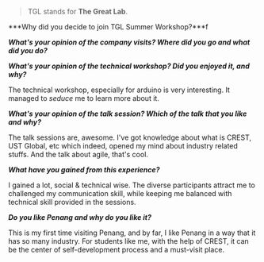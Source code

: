 > TGL stands for **The Great Lab**. 

***Why did you decide to join TGL Summer Workshop?***f

***What's your opinion of the company visits? Where did you go and what did you do?***

***What's your opinion of the technical workshop? Did you enjoyed it, and why?***

The technical workshop, especially for arduino is very interesting. It managed to *seduce* me to learn more about it.

***What's your opinion of the talk session? Which of the talk that you like and why?***

The talk sessions are, awesome. I've got knowledge about what is CREST, UST Global, etc which indeed, opened my mind about industry related stuffs. And the talk about agile, that's cool. 

***What have you gained from this experience?***

I gained a lot, social & technical wise. The diverse participants attract me to challenged my communication skill, while keeping me balanced with technical skill provided in the sessions.

***Do you like Penang and why do you like it?***

This is my first time visiting Penang, and by far, I like Penang in a way that it has so many industry. For students like me, with the help of CREST, it can be the center of self-development process and a must-visit place. 